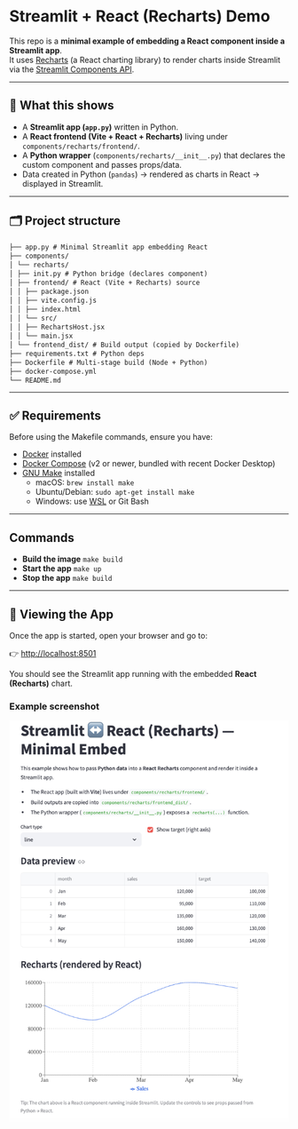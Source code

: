 # Streamlit + React (Recharts) Demo

This repo is a **minimal example of embedding a React component inside a Streamlit app**.  
It uses [Recharts](https://recharts.org/) (a React charting library) to render charts inside Streamlit via the [Streamlit Components API](https://docs.streamlit.io/library/components).

---

## 🚀 What this shows
- A **Streamlit app (`app.py`)** written in Python.
- A **React frontend (Vite + React + Recharts)** living under `components/recharts/frontend/`.
- A **Python wrapper** (`components/recharts/__init__.py`) that declares the custom component and passes props/data.
- Data created in Python (`pandas`) → rendered as charts in React → displayed in Streamlit.

---

## 🗂 Project structure
```
├── app.py # Minimal Streamlit app embedding React
├── components/
│ └── recharts/
│ ├── init.py # Python bridge (declares component)
│ ├── frontend/ # React (Vite + Recharts) source
│ │ ├── package.json
│ │ ├── vite.config.js
│ │ ├── index.html
│ │ └── src/
│ │ ├── RechartsHost.jsx
│ │ └── main.jsx
│ └── frontend_dist/ # Build output (copied by Dockerfile)
├── requirements.txt # Python deps
├── Dockerfile # Multi-stage build (Node + Python)
├── docker-compose.yml
└── README.md
```

---
## ✅ Requirements

Before using the Makefile commands, ensure you have:

- [Docker](https://docs.docker.com/get-docker/) installed  
- [Docker Compose](https://docs.docker.com/compose/install/) (v2 or newer, bundled with recent Docker Desktop)  
- [GNU Make](https://www.gnu.org/software/make/) installed  
  - macOS: `brew install make`  
  - Ubuntu/Debian: `sudo apt-get install make`  
  - Windows: use [WSL](https://learn.microsoft.com/en-us/windows/wsl/) or Git Bash  

---

## Commands

- **Build the image**
  `make build`
- **Start the app**
  `make up`
- **Stop the app**
  `make build`


---
## 👀 Viewing the App

Once the app is started, open your browser and go to:

👉 [http://localhost:8501](http://localhost:8501)

You should see the Streamlit app running with the embedded **React (Recharts)** chart.

### Example screenshot
![App Screenshot](screenshot.png)